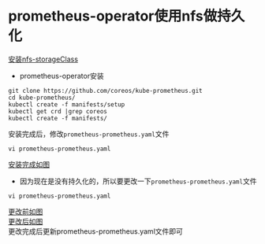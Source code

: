 # prometheus-operator使用nfs做持久化
[安装nfs-storageClass](https://github.com/happinesslijian/k8s-application/tree/master/nfs)
- prometheus-operator安装
```
git clone https://github.com/coreos/kube-prometheus.git
cd kube-prometheus/
kubectl create -f manifests/setup
kubectl get crd |grep coreos
kubectl create -f manifests/
```
安装完成后，修改`prometheus-prometheus.yaml`文件
```
vi prometheus-prometheus.yaml
```
[安装完成如图](https://i.loli.net/2019/09/09/sgJ1VLBMRk8CK4h.png)
- 因为现在是没有持久化的，所以要更改一下`prometheus-prometheus.yaml`文件
```
vi prometheus-prometheus.yaml
```
[更改前如图](https://i.loli.net/2019/09/09/DPh2mbxsBtlcvLf.png) \
[更改后如图](https://i.loli.net/2019/09/29/r5gmDZ3lGCsMn4d.png) \
更改完成后更新prometheus-prometheus.yaml文件即可
